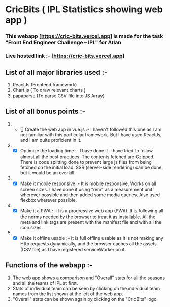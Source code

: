 # CricBits ( IPL Statistics showing web app )
### This webapp [https://cric-bits.vercel.app] is made for the task "Front End Engineer Challenge – IPL" for Atlan

### Live hosted link :- [https://cric-bits.vercel.app]

## List of all major libraries used :-
1. ReactJs (Frontend framework)
2. Chart.js ( To draw relevant charts )
3. papaparse (To parse CSV file into JS Array)

## List of all bonus points :-
1. - [] Create the web app in vue.js :- I haven't followed this one as I am not familiar with this particular framework. But I have used ReactJs, and I am quite proficient in it.
2. - [x] Optimize the loading time :- I have done it. I have tried to follow almost all the best practices. The contents fetched are Gzipped. There is code splitting done to prevent large js files from being fetched on the initial load. SSR (server-side rendering) can be done, but it would be an overkill.
3. - [x] Make it mobile responsive :- It is mobile responsive. Works on all screen sizes. I have done it using "rem" as a measurement unit wherever possible and then added some media queries. Also used flexbox wherever possible.
4. - [x] Make it a PWA :- It is a progressive web app (PWA). It is following all the norms needed by the browser to treat it as installable. All the meta and link tags are present with the manifest file and with all the icon sizes.  
5. - [x] Make it offline usable :- It is full offline usable as it is not making any Http requests dynamically, and the browser caches all the assets (CSV file) as I have registered serviceWorker on it.

## Functions of the webapp :-
1. The web app shows a comparison and "Overall" stats for all the seasons and all the teams of IPL at first.
2. Stats of individual team can be seen by clicking on the individual team names from the list shown at the left of the web app.
3. "Overall" stats can be shown again by clicking on the "CricBits" logo.
